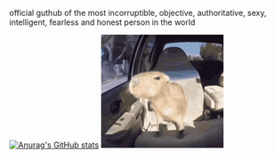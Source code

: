 official guthub of the most incorruptible, objective, authoritative, sexy, intelligent, fearless and honest person in the world

[![Anurag's GitHub stats](https://github-readme-stats.vercel.app/api?username=lil-jaba&show_icons=true&theme=radical)](https://www.youtube.com/watch?v=dQw4w9WgXcQ&ab_channel=RickAstley) 
![HOLY CAPYBARA](https://github.com/LIL-JABA/LIL-JABA/blob/main/a.gif)
